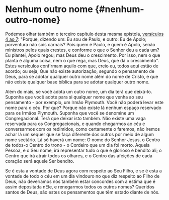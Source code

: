 # Nenhum outro nome {#nenhum-outro-nome}

Podemos olhar também o terceiro capítulo desta mesma epístola, [versículos 4 ao 7](http://bibliaonline.com.br/acf/1co/3/4-7): &quot;Porque, dizendo um: Eu sou de Paulo; e outro: Eu de Apolo; porventura não sois carnais? Pois quem é Paulo, e quem é Apolo, senão ministros pelos quais crestes, e conforme o que o Senhor deu a cada um? Eu plantei, Apolo regou; mas Deus deu o crescimento. Por isso, nem o que planta é alguma coisa, nem o que rega, mas Deus, que dá o crescimento&quot;. Estes versículos confirmam aquilo com que, creio eu, todos aqui estão de acordo; ou seja, Que não existe autorização, segundo o pensamento de Deus, para se adotar qualquer outro nome além do nome de Cristo, e que não existe qualquer base bíblica para se adotar qualquer outro nome.

Além do mais, se você adota um outro nome, um dia terá que deixá-lo. Suponha que você adote para si qualquer nome que venha ao seu pensamento - por exemplo, um Irmão Plymouth. Você não poderá levar este nome para o céu. Por que? Porque não existe lá nenhum espaço reservado para os Irmãos Plymouth. Suponha que você se denomine um Congregacional. Terá que deixar isto também. Não existe uma vaga reservada para os Congregacionais, e quando chegarmos ao céu e conversarmos com os redimidos, como certamente o faremos, não iremos achar lá um sequer que se faça diferente dos outros por meio de algum nome sectário. Lá só haverá um nome: O nome do Senhor Jesus, o Centro de todos-o Centro do trono - o Cordeiro que um dia foi morto. Aquela Pessoa, e o Seu nome, irá representar tudo o que é glorioso e bendito ali; o Centro que irá atrair todos os olhares, e o Centro das afeições de cada coração será aquele Ser bendito.

Se é esta a vontade de Deus agora com respeito ao Seu Filho, e se é esta a vontade de todo o céu em um dia vindouro no que diz respeito ao Filho de Deus, não deveríamos nós também estar concordes com a estima que é assim depositada nEle, e renegarmos todos os outros nomes? Queridos santos de Deus, são estes os pensamentos que têm estado diante de nós.